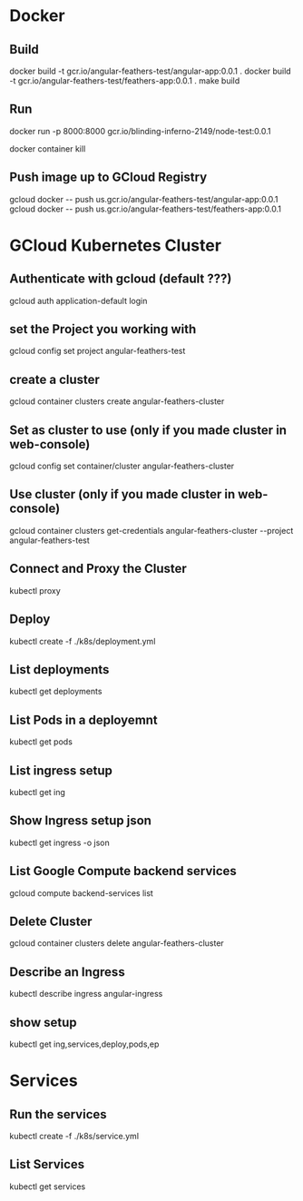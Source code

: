 # Docker

## Build
docker build -t gcr.io/angular-feathers-test/angular-app:0.0.1 .
docker build -t gcr.io/angular-feathers-test/feathers-app:0.0.1 .
make build

## Run
docker run -p 8000:8000 gcr.io/blinding-inferno-2149/node-test:0.0.1

docker container kill <container id>

## Push image up to GCloud Registry
gcloud docker -- push us.gcr.io/angular-feathers-test/angular-app:0.0.1
gcloud docker -- push us.gcr.io/angular-feathers-test/feathers-app:0.0.1

# GCloud Kubernetes Cluster

## Authenticate with gcloud (default ???)
gcloud auth application-default login

## set the Project you working with
gcloud config set project angular-feathers-test

## create a cluster
gcloud container clusters create angular-feathers-cluster

## Set as cluster to use (only if you made cluster in web-console)
gcloud config set container/cluster angular-feathers-cluster

## Use cluster (only if you made cluster in web-console)
gcloud container clusters get-credentials angular-feathers-cluster --project angular-feathers-test

## Connect and Proxy the Cluster
kubectl proxy

## Deploy
kubectl create -f ./k8s/deployment.yml

## List deployments
kubectl get deployments

## List Pods in a deployemnt
kubectl get pods

## List ingress setup
kubectl get ing

## Show Ingress setup json
kubectl get ingress -o json

## List Google Compute backend services
gcloud compute backend-services list

## Delete Cluster
gcloud container clusters delete angular-feathers-cluster

## Describe an Ingress
kubectl describe ingress angular-ingress

## show setup
kubectl get ing,services,deploy,pods,ep

# Services

## Run the services
kubectl create -f ./k8s/service.yml

## List Services
kubectl get services